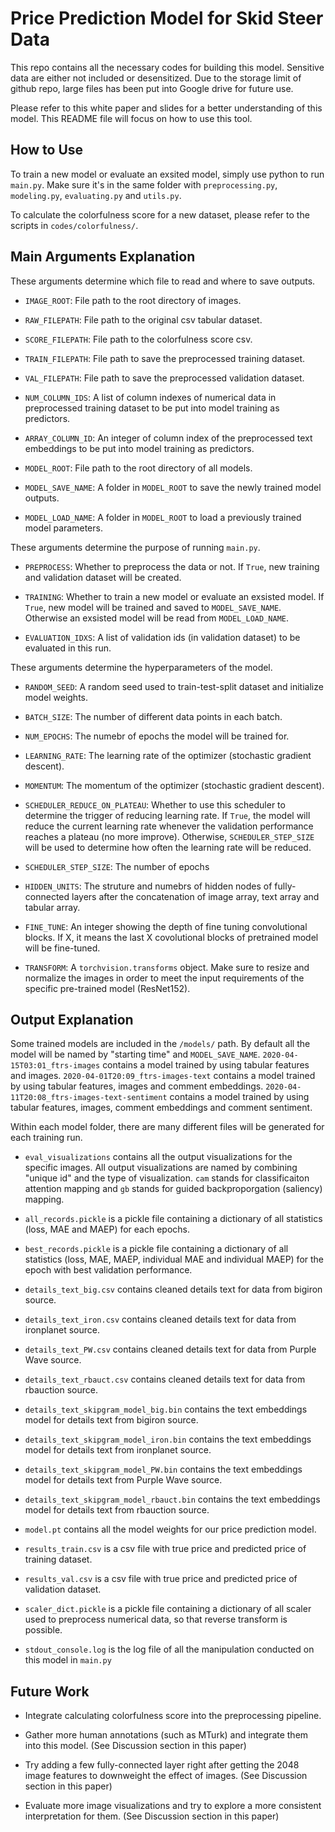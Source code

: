 # Price Prediction Model for Skid Steer Data

This repo contains all the necessary codes for building this model. Sensitive data are either not included or desensitized. Due to the storage limit of github repo, large files has been put into Google drive for future use.

Please refer to this white paper and slides for a better understanding of this model. This README file will focus on how to use this tool.

## How to Use

To train a new model or evaluate an exsited model, simply use python to run `main.py`. Make sure it's in the same folder with `preprocessing.py`, `modeling.py`, `evaluating.py` and `utils.py`.

To calculate the colorfulness score for a new dataset, please refer to the scripts in `codes/colorfulness/`.


## Main Arguments Explanation

These arguments determine which file to read and where to save outputs.

 - `IMAGE_ROOT`: File path to the root directory of images.

 - `RAW_FILEPATH`: File path to the original csv tabular dataset.

 - `SCORE_FILEPATH`: File path to the colorfulness score csv.

 - `TRAIN_FILEPATH`: File path to save the preprocessed training dataset.

 - `VAL_FILEPATH`: File path to save the preprocessed validation dataset.

 - `NUM_COLUMN_IDS`: A list of column indexes of numerical data in preprocessed training dataset to be put into model training as predictors.

 - `ARRAY_COLUMN_ID`: An integer of column index of the preprocessed text embeddings to be put into model training as predictors.

 - `MODEL_ROOT`: File path to the root directory of all models.

 - `MODEL_SAVE_NAME`: A folder in `MODEL_ROOT` to save the newly trained model outputs.

 - `MODEL_LOAD_NAME`: A folder in `MODEL_ROOT` to load a previously trained model parameters.


These arguments determine the purpose of running `main.py`.

 - `PREPROCESS`: Whether to preprocess the data or not. If `True`, new training and validation dataset will be created.

 - `TRAINING`: Whether to train a new model or evaluate an exsisted model. If `True`, new model will be trained and saved to `MODEL_SAVE_NAME`. Otherwise an exsisted model will be read from `MODEL_LOAD_NAME`.

 - `EVALUATION_IDXS`: A list of validation ids (in validation dataset) to be evaluated in this run.


These arguments determine the hyperparameters of the model. 

 - `RANDOM_SEED`: A random seed used to train-test-split dataset and initialize model weights.

 - `BATCH_SIZE`: The number of different data points in each batch.

 - `NUM_EPOCHS`: The numebr of epochs the model will be trained for.

 - `LEARNING_RATE`: The learning rate of the optimizer (stochastic gradient descent).

 - `MOMENTUM`: The momentum of the optimizer (stochastic gradient descent).

 - `SCHEDULER_REDUCE_ON_PLATEAU`: Whether to use this scheduler to determine the trigger of reducing learning rate. If `True`, the model will reduce the current learning rate whenever the validation performance reaches a plateau (no more improve). Otherwise, `SCHEDULER_STEP_SIZE` will be used to determine how often the learning rate will be reduced.

 - `SCHEDULER_STEP_SIZE`: The number of epochs 

 - `HIDDEN_UNITS`: The struture and numebrs of hidden nodes of fully-connected layers after the concatenation of image array, text array and tabular array.

 - `FINE_TUNE`: An integer showing the depth of fine tuning convolutional blocks. If X, it means the last X covolutional blocks of pretrained model will be fine-tuned.

 - `TRANSFORM`: A `torchvision.transforms` object. Make sure to resize and normalize the images in order to meet the input requirements of the specific pre-trained model (ResNet152).


## Output Explanation

Some trained models are included in the `/models/` path. By default all the model will be named by "starting time" and `MODEL_SAVE_NAME`. `2020-04-15T03:01_ftrs-images` contains a model trained by using tabular features and images. `2020-04-01T20:09_ftrs-images-text` contains a model trained by using tabular features, images and comment embeddings. `2020-04-11T20:08_ftrs-images-text-sentiment` contains a model trained by using tabular features, images, comment embeddings and comment sentiment.

Within each model folder, there are many different files will be generated for each training run.

 - `eval_visualizations` contains all the output visualizations for the specific images. All output visualizations are named by combining "unique id" and the type of visualization. `cam` stands for classificaiton attention mapping and `gb` stands for guided backproporgation (saliency) mapping.

 - `all_records.pickle` is a pickle file containing a dictionary of all statistics (loss, MAE and MAEP) for each epochs.

 - `best_records.pickle` is a pickle file containing a dictionary of all statistics (loss, MAE, MAEP, individual MAE and individual MAEP) for the epoch with best validation performance.

 - `details_text_big.csv` contains cleaned details text for data from bigiron source.

 - `details_text_iron.csv` contains cleaned details text for data from ironplanet source.

 - `details_text_PW.csv` contains cleaned details text for data from Purple Wave source.

 - `details_text_rbauct.csv` contains cleaned details text for data from rbauction source.

 - `details_text_skipgram_model_big.bin` contains the text embeddings model for details text from bigiron source.

 - `details_text_skipgram_model_iron.bin` contains the text embeddings model for details text from ironplanet source.

 - `details_text_skipgram_model_PW.bin` contains the text embeddings model for details text from Purple Wave source.

 - `details_text_skipgram_model_rbauct.bin` contains the text embeddings model for details text from rbauction source.

 - `model.pt` contains all the model weights for our price prediction model.

 - `results_train.csv` is a csv file with true price and predicted price of training dataset.

 - `results_val.csv` is a csv file with true price and predicted price of validation dataset.

 - `scaler_dict.pickle` is a pickle file containing a dictionary of all scaler used to preprocess numerical data, so that reverse transform is possible.

 - `stdout_console.log` is the log file of all the manipulation conducted on this model in `main.py`


## Future Work

 - Integrate calculating colorfulness score into the preprocessing pipeline.

 - Gather more human annotations (such as MTurk) and integrate them into this model. (See Discussion section in this paper)

 - Try adding a few fully-connected layer right after getting the 2048 image features to downweight the effect of images. (See Discussion section in this paper)

 - Evaluate more image visualizations and try to explore a more consistent interpretation for them. (See Discussion section in this paper)